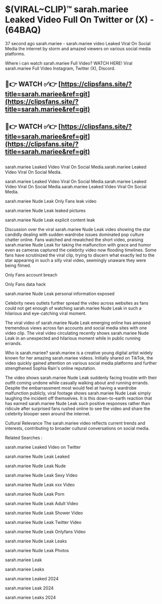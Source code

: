 # $(VIRAL~CLIP)™ sarah.mariee Leaked Video Full On Twitter or (X) -(64BAQ)
37 second ago sarah.mariee - sarah.mariee video Leaked Viral On Social Media the internet by storm and amazed viewers on various social media platforms.

Where i can watch sarah.mariee Full Video? WATCH HERE! Viral sarah.mariee Full Video Instagram, Twitter (X), Discord.

## 🔴👉 WATCH ✅👉 [https://clipsfans.site/?title=sarah.mariee&ref=git](https://clipsfans.site/?title=sarah.mariee&ref=git)
## 🔴👉 WATCH ✅👉 [https://clipsfans.site/?title=sarah.mariee&ref=git](https://clipsfans.site/?title=sarah.mariee&ref=git)
##
sarah.mariee Leaked Video Viral On Social Media.sarah.mariee Leaked Video Viral On Social Media.

sarah.mariee Leaked Video Viral On Social Media.sarah.mariee Leaked Video Viral On Social Media.sarah.mariee Leaked Video Viral On Social Media.

sarah.mariee Nude Leak Only Fans leak video

sarah.mariee Nude Leak leaked pictures

sarah.mariee Nude Leak explicit content leak

Discussion over the viral sarah.mariee Nude Leak video showing the star candidly dealing with sudden wardrobe issues dominated pop culture chatter online. Fans watched and rewatched the short video, praising sarah.mariee Nude Leak for taking the malfunction with grace and humor even as cameras captured the celebrity video now flooding timelines. Some fans have scrutinized the viral clip, trying to discern what exactly led to the star appearing in such a silly viral video, seemingly unaware they were being filmed.


Only Fans account breach

Only Fans data hack

sarah.mariee Nude Leak personal information exposed

Celebrity news outlets further spread the video across websites as fans could not get enough of watching sarah.mariee Nude Leak in such a hilarious and eye-catching viral moment.


The viral video of sarah.mariee Nude Leak emerging online has amassed tremendous views across fan accounts and social media sites with one video clip. The viral video circulating recently shows sarah.mariee Nude Leak in an unexpected and hilarious moment while in public running errands.


Who is sarah.mariee? sarah.mariee is a creative young digital artist widely known for her amazing sarah.mariee videos. Initially shared on TikTok, the video quickly gained attention on various social media platforms and further strengthened Sophia Rain's online reputation.

The video shows sarah.mariee Nude Leak suddenly facing trouble with their outfit coming undone while casually walking about and running errands. Despite the embarrassment most would feel at having a wardrobe malfunction publicly, viral footage shows sarah.mariee Nude Leak simply laughing the incident off themselves. It is this down-to-earth reaction that has earned sarah.mariee Nude Leak such positive responses rather than ridicule after surprised fans rushed online to see the video and share the celebrity blooper seen around the internet.

Cultural Relevance The sarah.mariee video reflects current trends and interests, contributing to broader cultural conversations on social media.

Related Searches :

sarah.mariee Leaked Video on Twitter

sarah.mariee Nude Leak Leaked

sarah.mariee Nude Leak Nude

sarah.mariee Nude Leak Sexy Video

sarah.mariee Nude Leak xxx Video

sarah.mariee Nude Leak Porn

sarah.mariee Nude Leak Adult Video

sarah.mariee Nude Leak Shower Video

sarah.mariee Nude Leak Twitter Video

sarah.mariee Nude Leak Onlyfans Video

sarah.mariee Nude Leak Leaks

sarah.mariee Nude Leak Photos

sarah.mariee Leak

sarah.mariee Leaks

sarah.mariee Leaked 2024

sarah.mariee Leak 2024

sarah.mariee Leaks 2024
